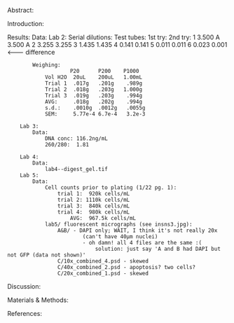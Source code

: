 Abstract:

Introduction:

Results:
    Data:
        Lab 2:
            Serial dilutions:
                Test tubes:     1st try:    2nd try:
                    1           3.500 A     3.500 A
                    2           3.255       3.255
                    3           1.435       1.435
                    4           0.141       0.141
                    5           0.011       0.011
                    6           0.023       0.001   <--- difference
                    
            Weighing:
                        P20      P200    P1000
                Vol H2O  20uL    200uL   1.00mL
                Trial 1  .017g   .201g    .989g
                Trial 2  .018g   .203g   1.000g
                Trial 3  .019g   .203g    .994g
                AVG:     .018g   .202g    .994g
                s.d.:    .0010g  .0012g   .0055g
                SEM:     5.77e-4 6.7e-4   3.2e-3
                
        Lab 3:
            Data:
                DNA conc: 116.2ng/mL
                260/280:  1.81
                
        Lab 4:
            Data:
                lab4--digest_gel.tif
        Lab 5:
            Data:
                Cell counts prior to plating (1/22 pg. 1):
                    trial 1:  920k cells/mL
                    trial 2: 1110k cells/mL
                    trial 3:  840k cells/mL
                    trial 4:  980k cells/mL
                        AVG:  967.5k cells/mL
                lab5/ fluorescent micrographs (see insns3.jpg):
                    A&B/ - DAPI only; WAIT, I think it's not really 20x
                            (can't have 40μm nuclei)
                            - oh damn! all 4 files are the same :(
                                solution: just say 'A and B had DAPI but not GFP (data not shown)'
                    C/10x_combined_4.psd - skewed
                    C/40x_combined_2.psd - apoptosis? two cells?
                    C/20x_combined_1.psd - skewed
                

Discussion:

Materials & Methods:
    

References:
